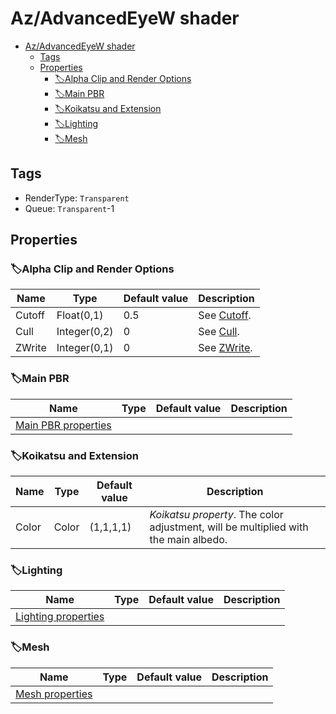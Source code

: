 # Az/AdvancedEyeW shader

- [Az/AdvancedEyeW shader](#azadvancedeyew-shader)
  - [Tags](#tags)
  - [Properties](#properties)
    - [🏷️Alpha Clip and Render Options](#️alpha-clip-and-render-options)
    - [🏷️Main PBR](#️main-pbr)
    - [🏷️Koikatsu and Extension](#️koikatsu-and-extension)
    - [🏷️Lighting](#️lighting)
    - [🏷️Mesh](#️mesh)

## Tags
- RenderType: `Transparent`
- Queue: `Transparent`-1

## Properties
### 🏷️Alpha Clip and Render Options
| Name   | Type         | Default value | Description                                                                            |
| ------ | ------------ | ------------- | -------------------------------------------------------------------------------------- |
| Cutoff | Float(0,1)   | 0.5           | See [Cutoff](../common/alpha_clip_and_render_options_property_descriptions.md#cutoff). |
| Cull   | Integer(0,2) | 0             | See [Cull](../common/alpha_clip_and_render_options_property_descriptions.md#cull).     |
| ZWrite | Integer(0,1) | 0             | See [ZWrite](../common/alpha_clip_and_render_options_property_descriptions.md#zwrite). |

### 🏷️Main PBR
| Name                                          | Type | Default value | Description |
| --------------------------------------------- | ---- | ------------- | ----------- |
| [Main PBR properties](main_pbr_properties.md) |      |               |             |

### 🏷️Koikatsu and Extension
| Name  | Type  | Default value | Description                                                                         |
| ----- | ----- | ------------- | ----------------------------------------------------------------------------------- |
| Color | Color | (1,1,1,1)     | *Koikatsu property*. The color adjustment, will be multiplied with the main albedo. |

### 🏷️Lighting
| Name                                          | Type | Default value | Description |
| --------------------------------------------- | ---- | ------------- | ----------- |
| [Lighting properties](lighting_properties.md) |      |               |             |

### 🏷️Mesh
| Name                                  | Type | Default value | Description |
| ------------------------------------- | ---- | ------------- | ----------- |
| [Mesh properties](mesh_properties.md) |      |               |             |
